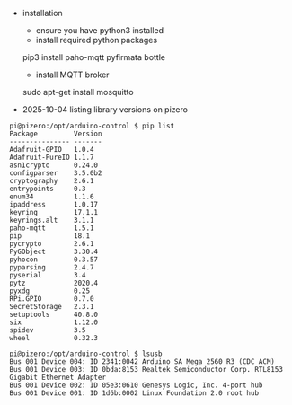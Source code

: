 
* installation
    * ensure you have python3 installed
    * install required python packages

    pip3 install paho-mqtt pyfirmata bottle

    * install MQTT broker
    
    sudo apt-get install mosquitto


* 2025-10-04 listing library versions on pizero

```
pi@pizero:/opt/arduino-control $ pip list
Package         Version
--------------- -------
Adafruit-GPIO   1.0.4
Adafruit-PureIO 1.1.7
asn1crypto      0.24.0
configparser    3.5.0b2
cryptography    2.6.1
entrypoints     0.3
enum34          1.1.6
ipaddress       1.0.17
keyring         17.1.1
keyrings.alt    3.1.1
paho-mqtt       1.5.1
pip             18.1
pycrypto        2.6.1
PyGObject       3.30.4
pyhocon         0.3.57
pyparsing       2.4.7
pyserial        3.4
pytz            2020.4
pyxdg           0.25
RPi.GPIO        0.7.0
SecretStorage   2.3.1
setuptools      40.8.0
six             1.12.0
spidev          3.5
wheel           0.32.3
```
```
pi@pizero:/opt/arduino-control $ lsusb
Bus 001 Device 004: ID 2341:0042 Arduino SA Mega 2560 R3 (CDC ACM)
Bus 001 Device 003: ID 0bda:8153 Realtek Semiconductor Corp. RTL8153 Gigabit Ethernet Adapter
Bus 001 Device 002: ID 05e3:0610 Genesys Logic, Inc. 4-port hub
Bus 001 Device 001: ID 1d6b:0002 Linux Foundation 2.0 root hub
```